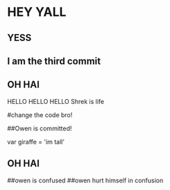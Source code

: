 # HEY YALL
## YESS
## I am the third commit
## OH HAI
HELLO HELLO HELLO
Shrek is life










#change the code bro!




##Owen is committed!



var giraffe = 'im tall'


## OH HAI




























##owen is confused
##owen hurt himself in confusion
